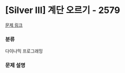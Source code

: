 # [Silver III] 계단 오르기 - 2579 

[문제 링크](https://www.acmicpc.net/problem/2579) 

### 분류

다이나믹 프로그래밍

### 문제 설명